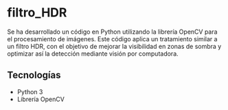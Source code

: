 # filtro_HDR
Se ha desarrollado un código en Python utilizando la librería OpenCV para el procesamiento de imágenes. Este código aplica un tratamiento similar a un filtro HDR, con el objetivo de mejorar la visibilidad en zonas de sombra y optimizar así la detección mediante visión por computadora.

## Tecnologías
- Python 3
- Librería OpenCV

